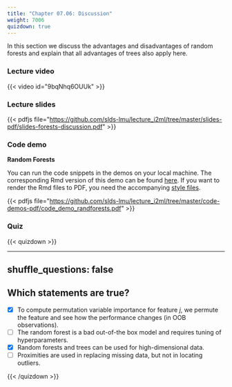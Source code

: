 ```yaml
---
title: "Chapter 07.06: Discussion"
weight: 7006
quizdown: true
---
```

In this section we discuss the advantages and disadvantages of random forests and explain that all advantages of trees also apply here.

<!--more-->

### Lecture video

{{< video id="9bqNhq6OUUk" >}}

### Lecture slides

{{< pdfjs file="https://github.com/slds-lmu/lecture_i2ml/tree/master/slides-pdf/slides-forests-discussion.pdf" >}}

### Code demo

**Random Forests**

You can run the code snippets in the demos on your local machine. The corresponding Rmd version of this demo can be found [here](https://github.com/compstat-lmu/lecture_i2ml/blob/master/code-demos/code_demo_randforests.Rmd). If you want to render the Rmd files to PDF, you need the accompanying [style files](https://github.com/compstat-lmu/lecture_i2ml/tree/master/style). 

{{< pdfjs file="https://github.com/slds-lmu/lecture_i2ml/tree/master/code-demos-pdf/code_demo_randforests.pdf" >}}

### Quiz

{{< quizdown >}}

---
shuffle_questions: false
---

## Which statements are true? 

- [x] To compute permutation variable importance for feature $j$, we permute the feature and see how the performance changes (in OOB observations).
- [ ] The random forest is a bad out-of-the box model and requires tuning of hyperparameters.
- [x] Random forests and trees can be used for high-dimensional data.
- [ ] Proximities are used in replacing missing data, but not in locating outliers.

{{< /quizdown >}}
